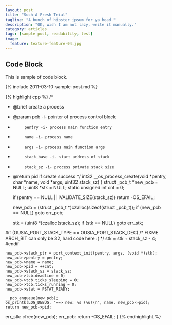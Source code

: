 ```yaml
---
layout: post
title: "Such A Fresh Trial"
tagline: "A bunch of hipster ipsum for ya head."
description: "OK, wish I am not lazy, write it manually."
category: articles
tags: [sample post, readability, test]
image:
  feature: texture-feature-04.jpg
---
```


## Code Block

This is sample of code block.

{% include 2011-03-10-sample-post.md %}

{% highlight cpp %}
/*
 * @brief   create a process
 * @param   pcb -i- pointer of process control block
 *          pentry -i- process main function entry
 *          name -i- process name
 *          args -i- process main function args
 *          stack_base -i- start address of stack
 *          stack_sz -i- process private stack size
 * @return  pid if create success
 */
int32 __os_process_create(void *pentry, char *name, void *args, uint32 stack_sz)
{
	struct _pcb_t *new_pcb = NULL;
	uint8 *stk = NULL;
	static unsigned int cnt = 0;

	if (pentry == NULL || !VALIDATE_SIZE(stack_sz))
		return -OS_EFAIL;

	new_pcb = (struct _pcb_t *)czalloc(sizeof(struct _pcb_t));
	if (new_pcb == NULL)
		goto err_pcb;

	stk = (uint8 *)czalloc(stack_sz);
	if (stk == NULL)
		goto err_stk;

#if (OUSIA_PORT_STACK_TYPE == OUSIA_PORT_STACK_DEC)
	/* FIXME ARCH_BIT can only be 32, hard code here :( */
	stk = stk + stack_sz - 4;
#endif

	new_pcb->stack_ptr = port_context_init(pentry, args, (void *)stk);
	new_pcb->pentry = pentry;
	new_pcb->name = name;
	new_pcb->pid = ++cnt;
	new_pcb->stack_sz = stack_sz;
	new_pcb->tcb.deadline = 0;
	new_pcb->tcb.ticks_sleeping = 0;
	new_pcb->tcb.ticks_running = 0;
	new_pcb->stat = PSTAT_READY;

	__pcb_enqueue(new_pcb);
	os_printk(LOG_DEBUG, "==> new: %s (%u)\n", name, new_pcb->pid);
	return new_pcb->pid;

err_stk:
	cfree(new_pcb);
err_pcb:
	return -OS_EFAIL;
}
{% endhighlight %}
